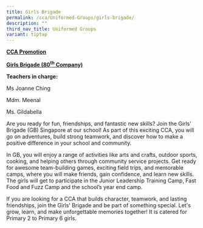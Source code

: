 ```yaml
---
title: Girls Brigade
permalink: /cca/Uniformed-Groups/girls-brigade/
description: ""
third_nav_title: Uniformed Groups
variant: tiptap
---
```

<p><strong><u>CCA Promotion</u></strong>
</p>
<p><strong><u>Girls Brigade (80<sup>th</sup> Company)</u></strong>
</p>
<p><strong>Teachers in charge:</strong>
</p>
<p>Ms Joanne Ching</p>
<p>Mdm. Meenal</p>
<p>Ms. Gildabella</p>
<p>Are you ready for fun, friendships, and fantastic new skills? Join the
Girls' Brigade (GB) Singapore at our school! As part of this exciting CCA,
you will go on adventures, build strong teamwork, and discover how to make
a positive difference in your school and community.</p>
<p>In GB, you will enjoy a range of activities like arts and crafts, outdoor
sports, cooking, and helping others through community service projects.
Get ready for awesome team-building games, exciting field trips, and memorable
camps, where you will make friends, gain confidence, and learn new skills.
The girls will get to participate in the Junior Leadership Training Camp,
Fast Food and Fuzz Camp and the school’s year end camp.</p>
<p>If you are looking for a CCA that builds character, teamwork, and lasting
friendships, join the Girls' Brigade and be part of something special.
Let's grow, learn, and make unforgettable memories together! It is catered
for Primary 2 to Primary 6 girls.</p>
<p></p>
<p></p>